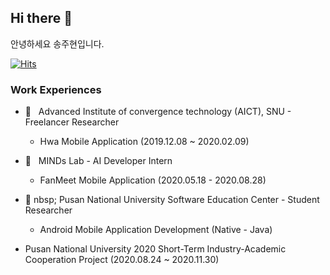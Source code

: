## Hi there 👋

안녕하세요 송주현입니다.

[![Hits](https://hits.seeyoufarm.com/api/count/incr/badge.svg?url=https%3A%2F%2Fgithub.com%2Fizen1231)](https://hits.seeyoufarm.com)


### Work Experiences

- :office: &nbsp; Advanced Institute of convergence technology (AICT), SNU - Freelancer Researcher
  - Hwa Mobile Application (2019.12.08 ~ 2020.02.09)

- :office: &nbsp; MINDs Lab - AI Developer Intern
  - FanMeet Mobile Application (2020.05.18 - 2020.08.28)
  
- :school: nbsp; Pusan National University Software Education Center - Student Researcher
  - Android Mobile Application Development (Native - Java)
- Pusan National University 2020 Short-Term Industry-Academic Cooperation Project (2020.08.24 ~ 2020.11.30)
